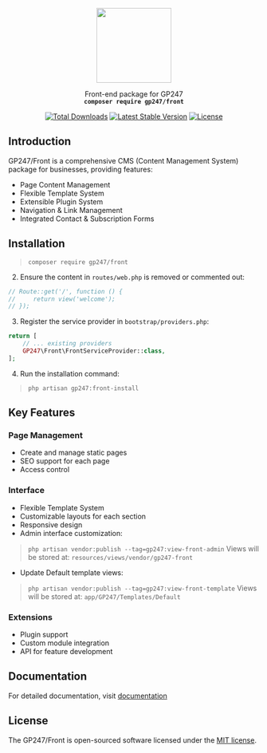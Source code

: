 <p align="center">
    <img src="https://static.gp247.net/logo/logo.png" width="150">
</p>
<p align="center">Front-end package for GP247<br>
    <code><b>composer require gp247/front</b></code></p>

<p align="center">
<a href="https://packagist.org/packages/gp247/front"><img src="https://poser.pugx.org/gp247/front/d/total.svg" alt="Total Downloads"></a>
<a href="https://packagist.org/packages/gp247/front"><img src="https://poser.pugx.org/gp247/front/v/stable.svg" alt="Latest Stable Version"></a>
<a href="https://packagist.org/packages/gp247/front"><img src="https://poser.pugx.org/gp247/front/license.svg" alt="License"></a>
</p>


## Introduction

GP247/Front is a comprehensive CMS (Content Management System) package for businesses, providing features:

- Page Content Management
- Flexible Template System
- Extensible Plugin System  
- Navigation & Link Management
- Integrated Contact & Subscription Forms

## Installation

>`composer require gp247/front`

2. Ensure the content in `routes/web.php` is removed or commented out:
```php
// Route::get('/', function () {
//     return view('welcome');
// });
```

3. Register the service provider in `bootstrap/providers.php`:
```php
return [
    // ... existing providers
    GP247\Front\FrontServiceProvider::class,
];
```

4. Run the installation command:
>`php artisan gp247:front-install`

## Key Features

### Page Management
- Create and manage static pages
- SEO support for each page
- Access control

### Interface
- Flexible Template System
- Customizable layouts for each section
- Responsive design
- Admin interface customization:
>`php artisan vendor:publish --tag=gp247:view-front-admin`
  Views will be stored at: `resources/views/vendor/gp247-front`
- Update Default template views:
>`php artisan vendor:publish --tag=gp247:view-front-template`
  Views will be stored at: `app/GP247/Templates/Default`

### Extensions
- Plugin support
- Custom module integration
- API for feature development

## Documentation
For detailed documentation, visit [documentation](https://gp247.net/en/docs)

## License
The GP247/Front is open-sourced software licensed under the [MIT license](https://opensource.org/licenses/MIT).
